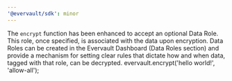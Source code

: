```yaml
---
'@evervault/sdk': minor
---
```


The `encrypt` function has been enhanced to accept an optional Data Role. This role, once specified, is associated with the data upon encryption. Data Roles can be created in the Evervault Dashboard (Data Roles section) and provide a mechanism for setting clear rules that dictate how and when data, tagged with that role, can be decrypted.
evervault.encrypt('hello world!', 'allow-all');
